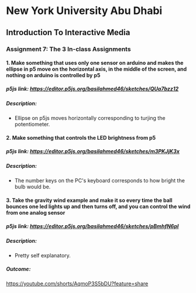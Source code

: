 # New York University Abu Dhabi
## Introduction To Interactive Media
### Assignment 7: The 3 In-class Assignments

#### 1. Make something that uses only one sensor on arduino and makes the ellipse in p5 move on the horizontal axis, in the middle of the screen, and nothing on arduino is controlled by p5
##### p5js link: https://editor.p5js.org/basilahmed46/sketches/QUa7bzz12
##### Description:
- Ellipse on p5js moves horizontally corresponding to turjing the potentiometer.

#### 2. Make something that controls the LED brightness from p5
##### p5js link: https://editor.p5js.org/basilahmed46/sketches/m3PKJjK3x
##### Description:
- The number keys on the PC's keyboard corresponds to how bright the bulb would be.

#### 3. Take the gravity wind example and make it so every time the ball bounces one led lights up and then turns off, and you can control the wind from one analog sensor
##### p5js link: https://editor.p5js.org/basilahmed46/sketches/pBmhfN6pI
##### Description:
- Pretty self explanatory.

##### Outcome:
https://youtube.com/shorts/AqmoP3S5bDU?feature=share
